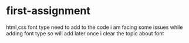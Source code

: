 # first-assignment
html,css
font type need to add to the code i am facing some issues while adding font type so will add later once i clear the topic about font
